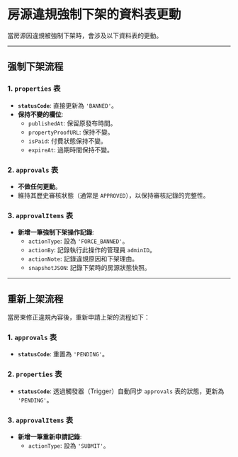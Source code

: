 # 房源違規強制下架的資料表更動

當房源因違規被強制下架時，會涉及以下資料表的更動。

---

## 强制下架流程

### 1. `properties` 表

- **`statusCode`**: 直接更新為 `'BANNED'`。
- **保持不變的欄位**:
  - `publishedAt`: 保留原發布時間。
  - `propertyProofURL`: 保持不變。
  - `isPaid`: 付費狀態保持不變。
  - `expireAt`: 過期時間保持不變。

### 2. `approvals` 表

- **不做任何更動**。
- 維持其歷史審核狀態（通常是 `APPROVED`），以保持審核記錄的完整性。

### 3. `approvalItems` 表

- **新增一筆強制下架操作記錄**:
  - `actionType`: 設為 `'FORCE_BANNED'`。
  - `actionBy`: 記錄執行此操作的管理員 `adminID`。
  - `actionNote`: 記錄違規原因和下架理由。
  - `snapshotJSON`: 記錄下架時的房源狀態快照。

---

## 重新上架流程

當房東修正違規內容後，重新申請上架的流程如下：

### 1. `approvals` 表

- **`statusCode`**: 重置為 `'PENDING'`。

### 2. `properties` 表

- **`statusCode`**: 透過觸發器（Trigger）自動同步 `approvals` 表的狀態，更新為 `'PENDING'`。

### 3. `approvalItems` 表

- **新增一筆重新申請記錄**:
  - `actionType`: 設為 `'SUBMIT'`。
